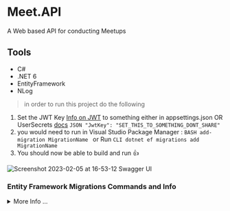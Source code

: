 # Meet.API
 
A Web based API for conducting Meetups

## Tools

- C#
- .NET 6
- EntityFramework
- NLog

> in order to run this project do the following
1. Set the JWT Key [Info on JWT](https://jwt.io/introduction) to something either in appsettings.json OR UserSecrets [docs](https://learn.microsoft.com/en-us/aspnet/core/security/app-secrets?view=aspnetcore-6.0&tabs=windows) ``` JSON "JwtKey": "SET_THIS_TO_SOMETHING_DONT_SHARE" ``` 
2. you would need to run in Visual Studio Package Manager : ```BASH add-migration MigrationName ``` or Run ```CLI dotnet ef migrations add MigrationName ```
3. You should now be able to build and run :thumbsup:

![Screenshot 2023-02-05 at 16-53-12 Swagger UI](https://user-images.githubusercontent.com/20805058/216850654-a5bd38d5-0fae-493b-b3e1-1aff1edea460.png)

### Entity Framework Migrations Commands and Info
<details><summary>More Info ...</summary> 

Commands for DB Migrations

The Microsoft [Docs](https://learn.microsoft.com/en-us/ef/core/managing-schemas/migrations/?tabs=dotnet-core-cli)

1. Create a Migration
___

At the very first time, you defined the initial domain classes. 
At this point, there is no database for your application which can store the data from your domain classes. 
So, firstly, you need to create a migration

> using the Package Manager Console in Visual Studio
```bash
PM> add-migration MigrationName
```

> using the CLI (any terminal / command line) and dotnet
```bash
> dotnet ef migrations add MigrationName
```

2. Creating or Updating the Database
___

```bash
PM> Update-Database 
```

```bash
> dotnet ef database update 
```

3. Removing a Migration
___

```bash
PM> remove-migration
```

```bash
> dotnet ef migrations remove
```

4. Reverting a Migration
___

```bash
PM> Update-database MigrationName 
```

```bash
> dotnet ef database update MigrationName
```

5. Generating a SQL Script
___

Use the following command to generate a SQL script for the database. 

```bash
PM> script-migration
```

```bash
> dotnet ef migrations script
```
</details>

